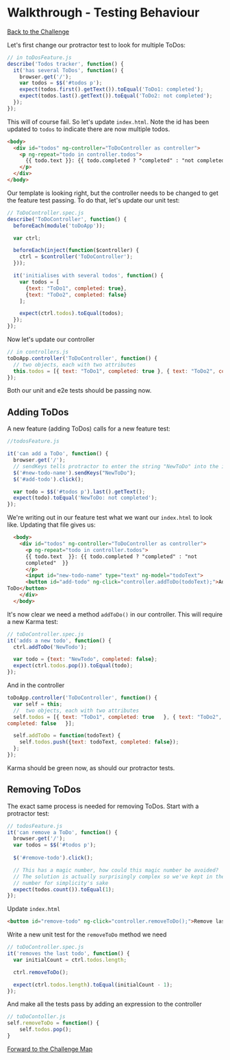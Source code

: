 # Walkthrough - Testing Behaviour

[Back to the Challenge](../11_testing_behaviour.md)

Let's first change our protractor test to look for multiple ToDos:

```js
// in toDosFeature.js
describe('Todos tracker', function() {
  it('has several ToDos', function() {
    browser.get('/');
    var todos = $$('#todos p');
    expect(todos.first().getText()).toEqual('ToDo1: completed');
    expect(todos.last().getText()).toEqual('ToDo2: not completed');
  });
});
```

This will of course fail. So let's update `index.html`. Note the id has been
updated to `todos` to indicate there are now multiple todos.

```html
<body>
  <div id="todos" ng-controller="ToDoController as controller">
    <p ng-repeat="todo in controller.todos">
      {{ todo.text }}: {{ todo.completed ? "completed" : "not completed" }}
    </p>
  </div>
</body>
```

Our template is looking right, but the controller needs to be changed to get the
feature test passing. To do that, let's update our unit test:


```js
// ToDoController.spec.js
describe('ToDoController', function() {
  beforeEach(module('toDoApp'));

  var ctrl;

  beforeEach(inject(function($controller) {
    ctrl = $controller('ToDoController');
  }));

  it('initialises with several todos', function() {
    var todos = [
      {text: "ToDo1", completed: true},
      {text: "ToDo2", completed: false}
    ];

    expect(ctrl.todos).toEqual(todos);
  });
});
```

Now let's update our controller

```javascript
// in controllers.js
toDoApp.controller('ToDoController', function() {
  // two objects, each with two attributes
  this.todos = [{ text: "ToDo1", completed: true }, { text: "ToDo2", completed: false }];
});
```

Both our unit and e2e tests should be passing now.

## Adding ToDos

A new feature (adding ToDos) calls for a new feature test:


```js
//todosFeature.js

it('can add a ToDo', function() {
  browser.get('/');
  // sendKeys tells protractor to enter the string "NewToDo" into the input
  $('#new-todo-name').sendKeys("NewToDo");
  $('#add-todo').click();

  var todo = $$('#todos p').last().getText();
  expect(todo).toEqual('NewToDo: not completed');
});
```

We're writing out in our feature test what we want our `index.html` to look
like. Updating that file gives us:

```html
  <body>
    <div id="todos" ng-controller="ToDoController as controller">
      <p ng-repeat="todo in controller.todos">
      {{ todo.text  }}: {{ todo.completed ? "completed" : "not
      completed"  }}
      </p>
      <input id="new-todo-name" type="text" ng-model="todoText">
      <button id="add-todo" ng-click="controller.addToDo(todoText);">Add a
ToDo</button>
    </div>
  </body>
```

It's now clear we need a method `addToDo()` in our controller. This will require
a new Karma test:

```js
// toDoController.spec.js
it('adds a new todo', function() {
  ctrl.addToDo('NewTodo');

  var todo = {text: "NewTodo", completed: false};
  expect(ctrl.todos.pop()).toEqual(todo);
});
```

And in the controller

```js
toDoApp.controller('ToDoController', function() {
  var self = this;
  //  two objects, each with two attributes
  self.todos = [{ text: "ToDo1", completed: true   }, { text: "ToDo2",
completed: false   }];

  self.addToDo = function(todoText) {
    self.todos.push({text: todoText, completed: false});
  };
});
```

Karma should be green now, as should our protractor tests.

## Removing ToDos

The exact same process is needed for removing ToDos. Start with a protractor
test:

```js
// todosFeature.js
it('can remove a ToDo', function() {
  browser.get('/');
  var todos = $$('#todos p');
  
  $('#remove-todo').click();

  // This has a magic number, how could this magic number be avoided?
  // The solution is actually surprisingly complex so we've kept in the magic
  // number for simplicity's sake
  expect(todos.count()).toEqual(1);
});
```

Update `index.html`

```html
<button id="remove-todo" ng-click="controller.removeToDo();">Remove last ToDo</button>
```

Write a new unit test for the `removeToDo` method we need

```js
// toDoController.spec.js
it('removes the last todo', function() {
  var initialCount = ctrl.todos.length;

  ctrl.removeToDo();

  expect(ctrl.todos.length).toEqual(initialCount - 1);
});
```

And make all the tests pass by adding an expression to the controller

```js
// toDoContoller.js
self.removeToDo = function() {
    self.todos.pop();
}
```

[Forward to the Challenge Map](../00_challenge_map.md)
